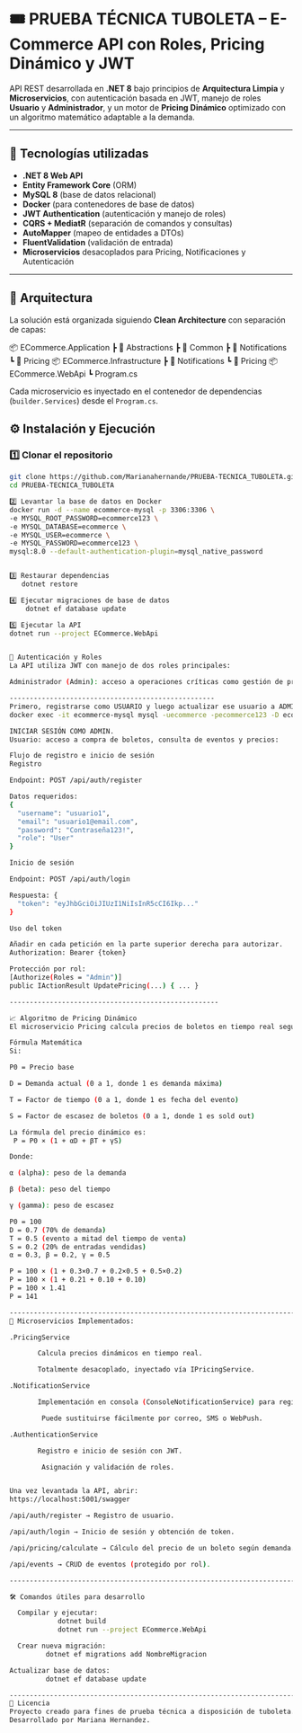 # 🎟️ PRUEBA TÉCNICA TUBOLETA – E-Commerce API con Roles, Pricing Dinámico y JWT

API REST desarrollada en **.NET 8** bajo principios de **Arquitectura Limpia** y **Microservicios**, con autenticación basada en JWT, manejo de roles **Usuario** y **Administrador**, y un motor de **Pricing Dinámico** optimizado con un algoritmo matemático adaptable a la demanda.

---

## 🚀 Tecnologías utilizadas

- **.NET 8 Web API**
- **Entity Framework Core** (ORM)
- **MySQL 8** (base de datos relacional)
- **Docker** (para contenedores de base de datos)
- **JWT Authentication** (autenticación y manejo de roles)
- **CQRS + MediatR** (separación de comandos y consultas)
- **AutoMapper** (mapeo de entidades a DTOs)
- **FluentValidation** (validación de entrada)
- **Microservicios** desacoplados para Pricing, Notificaciones y Autenticación

---

## 📂 Arquitectura

La solución está organizada siguiendo **Clean Architecture** con separación de capas:

📦 ECommerce.Application
┣ 📂 Abstractions
┣ 📂 Common
┣ 📂 Notifications
┗ 📂 Pricing
📦 ECommerce.Infrastructure
┣ 📂 Notifications
┗ 📂 Pricing
📦 ECommerce.WebApi
┗ Program.cs


Cada microservicio es inyectado en el contenedor de dependencias (`builder.Services`) desde el `Program.cs`.

## ⚙️ Instalación y Ejecución

### 1️⃣ Clonar el repositorio
```bash
git clone https://github.com/Marianahernande/PRUEBA-TECNICA_TUBOLETA.git
cd PRUEBA-TECNICA_TUBOLETA

2️⃣ Levantar la base de datos en Docker
docker run -d --name ecommerce-mysql -p 3306:3306 \
-e MYSQL_ROOT_PASSWORD=ecommerce123 \
-e MYSQL_DATABASE=ecommerce \
-e MYSQL_USER=ecommerce \
-e MYSQL_PASSWORD=ecommerce123 \
mysql:8.0 --default-authentication-plugin=mysql_native_password


3️⃣ Restaurar dependencias
   dotnet restore

4️⃣ Ejecutar migraciones de base de datos
    dotnet ef database update

5️⃣ Ejecutar la API
dotnet run --project ECommerce.WebApi


🔑 Autenticación y Roles
La API utiliza JWT con manejo de dos roles principales:

Administrador (Admin): acceso a operaciones críticas como gestión de precios, usuarios y configuración global.

---------------------------------------------------
Primero, registrarse como USUARIO y luego actualizar ese usuario a ADMIN con la siguiente consulta:
docker exec -it ecommerce-mysql mysql -uecommerce -pecommerce123 -D ecommerce -e "UPDATE Users SET Role='Admin' WHERE Email='EMAIL USER';"

INICIAR SESIÓN COMO ADMIN. 
Usuario: acceso a compra de boletos, consulta de eventos y precios:

Flujo de registro e inicio de sesión
Registro

Endpoint: POST /api/auth/register

Datos requeridos:
{
  "username": "usuario1",
  "email": "usuario1@email.com",
  "password": "Contraseña123!",
  "role": "User"
}

Inicio de sesión

Endpoint: POST /api/auth/login

Respuesta: {
  "token": "eyJhbGciOiJIUzI1NiIsInR5cCI6Ikp..."
}

Uso del token

Añadir en cada petición en la parte superior derecha para autorizar.
Authorization: Bearer {token}

Protección por rol:
[Authorize(Roles = "Admin")]
public IActionResult UpdatePricing(...) { ... }

----------------------------------------------------

📈 Algoritmo de Pricing Dinámico
El microservicio Pricing calcula precios de boletos en tiempo real según demanda, tiempo y disponibilidad.

Fórmula Matemática
Si:

P0 = Precio base

D = Demanda actual (0 a 1, donde 1 es demanda máxima)

T = Factor de tiempo (0 a 1, donde 1 es fecha del evento)

S = Factor de escasez de boletos (0 a 1, donde 1 es sold out)

La fórmula del precio dinámico es:
 P = P0 × (1 + αD + βT + γS)

Donde:

α (alpha): peso de la demanda

β (beta): peso del tiempo

γ (gamma): peso de escasez

P0 = 100
D = 0.7 (70% de demanda)
T = 0.5 (evento a mitad del tiempo de venta)
S = 0.2 (20% de entradas vendidas)
α = 0.3, β = 0.2, γ = 0.5

P = 100 × (1 + 0.3×0.7 + 0.2×0.5 + 0.5×0.2)
P = 100 × (1 + 0.21 + 0.10 + 0.10)
P = 100 × 1.41
P = 141

-------------------------------------------------------------------------------------
🧩 Microservicios Implementados:

.PricingService

       Calcula precios dinámicos en tiempo real.

       Totalmente desacoplado, inyectado vía IPricingService.

.NotificationService

       Implementación en consola (ConsoleNotificationService) para registrar eventos de notificación.

        Puede sustituirse fácilmente por correo, SMS o WebPush.

.AuthenticationService

       Registro e inicio de sesión con JWT.

        Asignación y validación de roles.


Una vez levantada la API, abrir:
https://localhost:5001/swagger

/api/auth/register → Registro de usuario.

/api/auth/login → Inicio de sesión y obtención de token.

/api/pricing/calculate → Cálculo del precio de un boleto según demanda.

/api/events → CRUD de eventos (protegido por rol).

---------------------------------------------------------------------------------------------------------------------

🛠 Comandos útiles para desarrollo

  Compilar y ejecutar:
            dotnet build
            dotnet run --project ECommerce.WebApi

  Crear nueva migración:
         dotnet ef migrations add NombreMigracion

Actualizar base de datos:
         dotnet ef database update

------------------------------------------------------------------------------------------------------------------
📄 Licencia
Proyecto creado para fines de prueba técnica a disposición de tuboleta.
Desarrollado por Mariana Hernandez.
